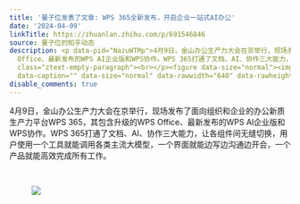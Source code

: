 ```yaml
---
title: '量子位发表了文章: WPS 365全新发布，开启企业一站式AI办公'
date: '2024-04-09'
linkTitle: https://zhuanlan.zhihu.com/p/691546846
source: 量子位的知乎动态
description: <p data-pid="NazuWTMp">4月9日，金山办公生产力大会在京举行，现场发布了面向组织和企业的办公新质生产力平台WPS 365，其包含升级的WPS
  Office、最新发布的WPS AI企业版和WPS协作。WPS 365打通了文档、AI、协作三大能力，让各组件间无缝切换，用户使用一个工具就能调用各类主流大模型，一个界面就能边写边沟通边开会，一个产品就能高效完成所有工作。</p><p
  class="ztext-empty-paragraph"><br></p><figure data-size="normal"><img src="https://pic2.zhimg.com/v2-8dc98439e5d815dd6d8f3c816c1023d1_1440w.jpg"
  data-caption="" data-size="normal" data-rawwidth="640" data-rawheight="423" ...
disable_comments: true
---
```

<p data-pid="NazuWTMp">4月9日，金山办公生产力大会在京举行，现场发布了面向组织和企业的办公新质生产力平台WPS 365，其包含升级的WPS Office、最新发布的WPS AI企业版和WPS协作。WPS 365打通了文档、AI、协作三大能力，让各组件间无缝切换，用户使用一个工具就能调用各类主流大模型，一个界面就能边写边沟通边开会，一个产品就能高效完成所有工作。</p><p class="ztext-empty-paragraph"><br></p><figure data-size="normal"><img src="https://pic2.zhimg.com/v2-8dc98439e5d815dd6d8f3c816c1023d1_1440w.jpg" data-caption="" data-size="normal" data-rawwidth="640" data-rawheight="423" ...